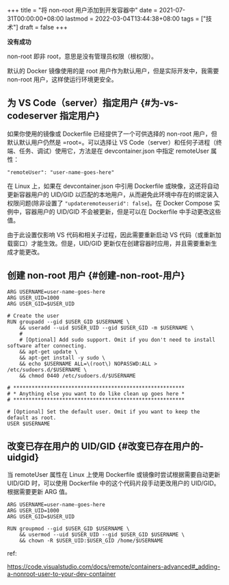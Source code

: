 +++
title = "将 non-root 用户添加到开发容器中"
date = 2021-07-31T00:00:00+08:00
lastmod = 2022-03-04T13:44:38+08:00
tags = ["技术"]
draft = false
+++

**没有成功**

non-root 即非 root，意思是没有管理员权限（根权限）。

默认的 Docker 镜像使用的是 root 用户作为默认用户，但是实际开发中，我需要
non-root 用户，这样使运行环境更安全。


## 为 VS Code（server）指定用户 {#为-vs-codeserver 指定用户}

如果你使用的镜像或 Dockerfile 已经提供了一个可供选择的 non-root
用户，但默认默认用户仍然是 =root=。可以选择让 VS
Code（server）和任何子进程（终端、任务、调试）使用它，方法是在
devcontainer.json 中指定 remoteUser 属性：

```text
"remoteUser": "user-name-goes-here"
```

在 Linux 上，如果在 devcontainer.json 中引用 Dockerfile
或映像，这还将自动更新容器用户的 UID/GID
以匹配的本地用户，从而避免此环境中存在的绑定装入权限问题(除非设置了
`"updateremoteuserid": false`)。在 Docker Compose 实例中，容器用户的
UID/GID 不会被更新，但是可以在 Dockerfile 中手动更改这些值。

由于此设置仅影响 VS 代码和相关子过程，因此需要重新启动 VS
代码（或重新加载窗口）才能生效。但是，UID/GID
更新仅在创建容器时应用，并且需要重新生成才能更改。


## 创建 non-root 用户 {#创建-non-root-用户}

```text
ARG USERNAME=user-name-goes-here
ARG USER_UID=1000
ARG USER_GID=$USER_UID

# Create the user
RUN groupadd --gid $USER_GID $USERNAME \
    && useradd --uid $USER_UID --gid $USER_GID -m $USERNAME \
    #
    # [Optional] Add sudo support. Omit if you don't need to install software after connecting.
    && apt-get update \
    && apt-get install -y sudo \
    && echo $USERNAME ALL=\(root\) NOPASSWD:ALL > /etc/sudoers.d/$USERNAME \
    && chmod 0440 /etc/sudoers.d/$USERNAME

# ********************************************************
# * Anything else you want to do like clean up goes here *
# ********************************************************

# [Optional] Set the default user. Omit if you want to keep the default as root.
USER $USERNAME
```


## 改变已存在用户的 UID/GID {#改变已存在用户的-uidgid}

当 remoteUser 属性在 Linux 上使用 Dockerfile
或镜像时尝试根据需要自动更新 UID/GID 时，可以使用 Dockerfile
中的这个代码片段手动更改用户的 UID/GID。根据需要更新 ARG 值。

```text
ARG USERNAME=user-name-goes-here
ARG USER_UID=1000
ARG USER_GID=$USER_UID

RUN groupmod --gid $USER_GID $USERNAME \
    && usermod --uid $USER_UID --gid $USER_GID $USERNAME \
    && chown -R $USER_UID:$USER_GID /home/$USERNAME
```

ref:

<https://code.visualstudio.com/docs/remote/containers-advanced#_adding-a-nonroot-user-to-your-dev-container>